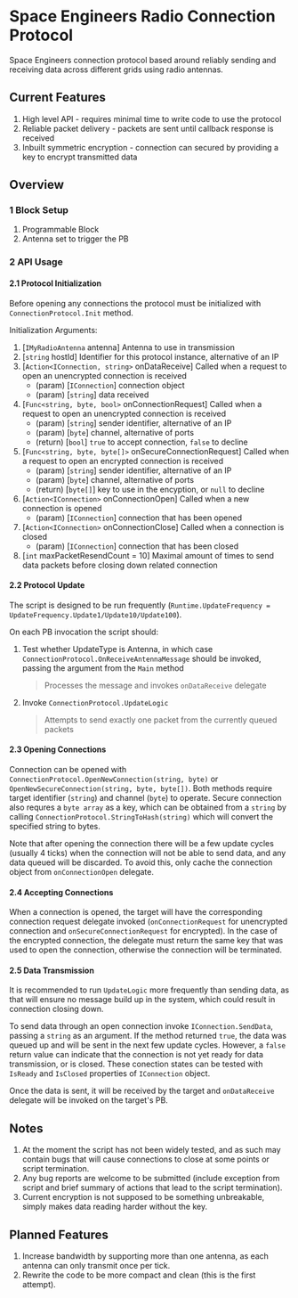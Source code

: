 # Space Engineers Radio Connection Protocol
Space Engineers connection protocol based around reliably sending and receiving data across different grids using radio antennas.

## Current Features
1. High level API - requires minimal time to write code to use the protocol
2. Reliable packet delivery - packets are sent until callback response is received
3. Inbuilt symmetric encryption - connection can secured by providing a key to encrypt transmitted data

## Overview
### 1 Block Setup
1. Programmable Block
2. Antenna set to trigger the PB
### 2 API Usage
#### 2.1 Protocol Initialization
Before opening any connections the protocol must be initialized with `ConnectionProtocol.Init` method.

Initialization Arguments:
1. [`IMyRadioAntenna` antenna] Antenna to use in transmission
2. [`string` hostId] Identifier for this protocol instance, alternative of an IP
3. [`Action<IConnection, string>` onDataReceive] Called when a request to open an unencrypted connection is received
   * (param) [`IConnection`] connection object
   * (param) [`string`] data received
4. [`Func<string, byte, bool>` onConnectionRequest] Called when a request to open an unencrypted connection is received
   * (param) [`string`] sender identifier, alternative of an IP
   * (param) [`byte`] channel, alternative of ports
   * (return) [`bool`] `true` to accept connection, `false` to decline
5. [`Func<string, byte, byte[]>` onSecureConnectionRequest] Called when a request to open an encrypted connection is received
   * (param) [`string`] sender identifier, alternative of an IP
   * (param) [`byte`] channel, alternative of ports
   * (return) [`byte[]`] key to use in the encyption, or `null` to decline
6. [`Action<IConnection>` onConnectionOpen] Called when a new connection is opened
   * (param) [`IConnection`] connection that has been opened
7. [`Action<IConnection>` onConnectionClose] Called when a connection is closed
   * (param) [`IConnection`] connection that has been closed
8. [`int` maxPacketResendCount = 10] Maximal amount of times to send data packets before closing down related connection

#### 2.2 Protocol Update
The script is designed to be run frequently (`Runtime.UpdateFrequency = UpdateFrequency.Update1/Update10/Update100`).

On each PB invocation the script should:
1. Test whether UpdateType is Antenna, in which case `ConnectionProtocol.OnReceiveAntennaMessage` should be invoked, passing the argument from the `Main` method
    >Processes the message and invokes `onDataReceive` delegate
2. Invoke `ConnectionProtocol.UpdateLogic`
    >Attempts to send exactly one packet from the currently queued packets
#### 2.3 Opening Connections
Connection can be opened with `ConnectionProtocol.OpenNewConnection(string, byte)` or `OpenNewSecureConnection(string, byte, byte[])`. Both methods require target identifier (`string`) and channel (`byte`) to operate. Secure connection also requres a `byte array` as a key, which can be obtained from a `string` by calling `ConnectionProtocol.StringToHash(string)` which will convert the specified string to bytes.

Note that after opening the connection there will be a few update cycles (usually 4 ticks) when the connection will not be able to send data, and any data queued will be discarded. To avoid this, only cache the connection object from `onConnectionOpen` delegate.
#### 2.4 Accepting Connections
When a connection is opened, the target will have the corresponding connection request delegate invoked (`onConnectionRequest` for unencrypted connection and `onSecureConnectionRequest` for encrypted). In the case of the encrypted connection, the delegate must return the same key that was used to open the connection, otherwise the connection will be terminated.
#### 2.5 Data Transmission
It is recommended to run `UpdateLogic` more frequently than sending data, as that will ensure no message build up in the system, which could result in connection closing down.

To send data through an open connection invoke `IConnection.SendData`, passing a `string` as an argument. If the method returned `true`, the data was queued up and will be sent in the next few update cycles. However, a `false` return value can indicate that the connection is not yet ready for data transmission, or is closed. These conection states can be tested with `IsReady` and `IsClosed` properties of `IConnection` object.

Once the data is sent, it will be received by the target and `onDataReceive` delegate will be invoked on the target's PB.
## Notes
1. At the moment the script has not been widely tested, and as such may contain bugs that will cause connections to close at some points or script termination.
2. Any bug reports are welcome to be submitted (include exception from script and brief summary of actions that lead to the script termination).
3. Current encryption is not supposed to be something unbreakable, simply makes data reading harder without the key.

## Planned Features
1. Increase bandwidth by supporting more than one antenna, as each antenna can only transmit once per tick.
2. Rewrite the code to be more compact and clean (this is the first attempt).
